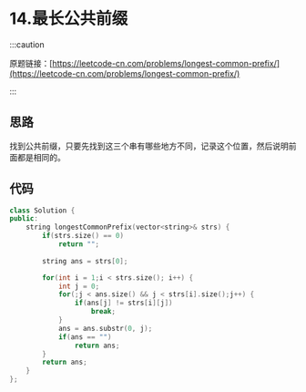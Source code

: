 # 14.最长公共前缀

:::caution

原题链接：[https://leetcode-cn.com/problems/longest-common-prefix/](https://leetcode-cn.com/problems/longest-common-prefix/)

:::

## 思路

找到公共前缀，只要先找到这三个串有哪些地方不同，记录这个位置，然后说明前面都是相同的。

## 代码

```cpp
class Solution {
public:
    string longestCommonPrefix(vector<string>& strs) {
        if(strs.size() == 0) 
            return "";
        
        string ans = strs[0];

        for(int i = 1;i < strs.size(); i++) {
            int j = 0;
            for(;j < ans.size() && j < strs[i].size();j++) {
                if(ans[j] != strs[i][j])
                    break;
            }
            ans = ans.substr(0, j);
            if(ans == "")
                return ans;
        }
        return ans;
    }
};
```

